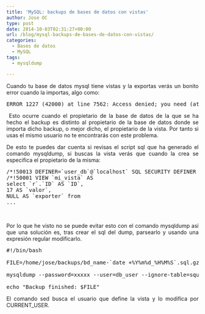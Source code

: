 ```yaml
---
title: 'MySQL: backups de bases de datos con vistas'
author: Jose OC
type: post
date: 2014-10-03T02:31:27+00:00
url: /blog/mysql-backups-de-bases-de-datos-con-vistas/
categories:
  - Bases de datos
  - MySQL
tags:
  - mysqldump

---
```

<p style="text-align: justify">
  Cuando tu base de datos mysql tiene vistas y la exportas verás un bonito error cuando la importas, algo como:
</p>

<pre class="lang:sh decode:true">ERROR 1227 (42000) at line 7562: Access denied; you need (at least one of) the SUPER privilege(s) for this operation</pre>

<p style="text-align: justify">
   Esto ocurre cuando el propietario de la base de datos de la que se ha hecho el backup es distinto al propietario de la base de datos donde se importa dicho backup, o mejor dicho, el propietario de la vista. Por tanto si usas el mismo usuario no te encontrarás con este problema.
</p>

<p style="text-align: justify">
  De esto te puedes dar cuenta si revisas el script sql que ha generado el comando mysqldump, si buscas la vista verás que cuando la crea se especifica el propietario de la misma:
</p>

<pre class="lang:mysql decode:true " title="Ejemplo de definición de vista con el usuario que la define">/*!50013 DEFINER=`user_db`@`localhost` SQL SECURITY DEFINER */
/*!50001 VIEW `mi_vista` AS 
select `r`.`ID` AS `ID`,
17 AS `valor`,
NULL AS `exporter` from 
...</pre>

&nbsp;

<p style="text-align: justify">
  Por lo que he visto no se puede evitar esto con el comando mysqldump así que una solución es, tras crear el sql del dump, parsearlo y usando una expresión regular modificarlo.
</p>

<pre class="lang:sh decode:true" title="Script to create a mysql backup">#!/bin/bash

FILE=/home/jose/backups/bd_name-`date +%Y%m%d_%H%M%S`.sql.gz

mysqldump --password=xxxxx --user=db_user --ignore-table=squema.table1 --ignore-table=squema.table2 db_name | sed -r 's/DEFINER=`[^`]+`@`[^`]+`/DEFINER=CURRENT_USER/g' | gzip &gt; $FILE

echo "Backup finished: $FILE"</pre>

<p style="text-align: justify">
  El comando sed busca el usuario que define la vista y lo modifica por CURRENT_USER.
</p>